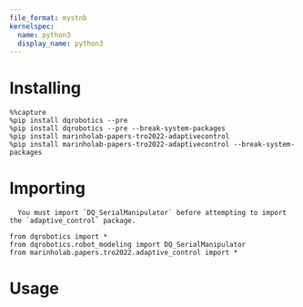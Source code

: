 ```yaml
---
file_format: mystnb
kernelspec:
  name: python3
  display_name: python3
---
```


# Installing

```{code-cell} ipython3
%%capture
%pip install dqrobotics --pre
%pip install dqrobotics --pre --break-system-packages
%pip install marinholab-papers-tro2022-adaptivecontrol
%pip install marinholab-papers-tro2022-adaptivecontrol --break-system-packages
```

# Importing

```{attention}
  You must import `DQ_SerialManipulator` before attempting to import the `adaptive_control` package.
```

```{code-cell}
from dqrobotics import *
from dqrobotics.robot_modeling import DQ_SerialManipulator
from marinholab.papers.tro2022.adaptive_control import *
```

# Usage

##